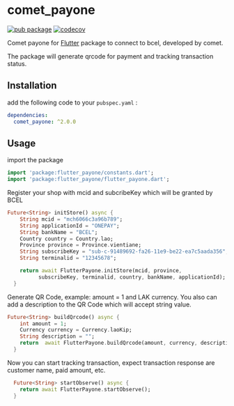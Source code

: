 # comet_payone

[![pub package](https://img.shields.io/pub/v/comet_payone.svg)](https://pub.dartlang.org/packages/comet_payone)
[![codecov](https://codecov.io/gh/cometdigitalagency/flutter_payone/branch/master/graph/badge.svg?token=OB2RZWR16Y)](https://codecov.io/gh/cometdigitalagency/flutter_payone)

Comet payone for [Flutter](https://flutter.io) package to connect to bcel, developed by comet.

The package will generate qrcode for payment and tracking transaction status.

## Installation

add the following code to your `pubspec.yaml` :

```yaml
dependencies:
  comet_payone: ^2.0.0
```

## Usage

import the package

```dart
import 'package:flutter_payone/constants.dart';
import 'package:flutter_payone/flutter_payone.dart';
```

Register your shop with mcid and subcribeKey which will be granted by BCEL

```dart
Future<String> initStore() async {
    String mcid = "mch6066c3a96b789";
    String applicationId = "ONEPAY";
    String bankName = "BCEL";
    Country country = Country.lao;
    Province province = Province.vientiane;
    String subscribeKey = "sub-c-91489692-fa26-11e9-be22-ea7c5aada356";
    String terminalid = "12345678";

    return await FlutterPayone.initStore(mcid, province,
          subscribeKey, terminalid, country, bankName, applicationId);
  }
```

Generate QR Code, example: amount = 1 and LAK currency. You also can add a description to the QR Code which will accept string value.

```dart
Future<String> buildQrcode() async {
    int amount = 1;
    Currency currency = Currency.laoKip;
    String description = "";
    return  await FlutterPayone.buildQrcode(amount, currency, description);
  }
```

Now you can start tracking transaction, expect transaction response are customer name, paid amount, etc.

```dart
  Future<String> startObserve() async {
    return await FlutterPayone.startObserve();
  }
```
